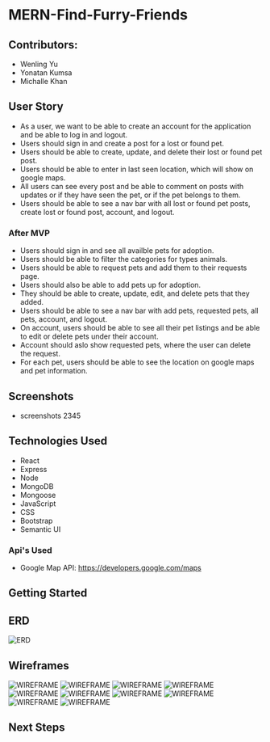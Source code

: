 # MERN-Find-Furry-Friends

## Contributors:

- Wenling Yu
- Yonatan Kumsa
- Michalle Khan

## User Story

- As a user, we want to be able to create an account for the application and be able to log in and logout.
- Users should sign in and create a post for a lost or found pet.
- Users should be able to create, update, and delete their lost or found pet post.
- Users should be able to enter in last seen location, which will show on google maps.
- All users can see every post and be able to comment on posts with updates or if they have seen the pet, or if the pet belongs to them.
- Users should be able to see a nav bar with all lost or found pet posts, create lost or found post, account, and logout.

### After MVP

- Users should sign in and see all availble pets for adoption.
- Users should be able to filter the categories for types animals.
- Users should be able to request pets and add them to their requests page.
- Users should also be able to add pets up for adoption.
- They should be able to create, update, edit, and delete pets that they added.
- Users should be able to see a nav bar with add pets, requested pets, all pets, account, and logout.
- On account, users should be able to see all their pet listings and be able to edit or delete pets under their account.
- Account should aslo show requested pets, where the user can delete the request.
- For each pet, users should be able to see the location on google maps and pet information.

## Screenshots

- screenshots 2345

## Technologies Used

- React
- Express
- Node
- MongoDB
- Mongoose
- JavaScript
- CSS
- Bootstrap
- Semantic UI

### Api's Used

- Google Map API: https://developers.google.com/maps

## Getting Started

## ERD
![ERD](https://i.imgur.com/mzFlkEj.png)

## Wireframes
![WIREFRAME](https://i.imgur.com/U4xsuiG.png)
![WIREFRAME](https://i.imgur.com/z33Cxkx.png)
![WIREFRAME](https://i.imgur.com/LPR1jCq.png)
![WIREFRAME](https://i.imgur.com/pJmPhB6.png)
![WIREFRAME](https://i.imgur.com/4c936HA.png)
![WIREFRAME](https://i.imgur.com/SpXs9By.png)
![WIREFRAME](https://i.imgur.com/exSYNvB.png)
![WIREFRAME](https://i.imgur.com/y5uOJLG.png)
![WIREFRAME](https://i.imgur.com/w20CnDd.png)
![WIREFRAME]()
## Next Steps


